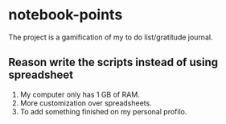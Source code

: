 # notebook-points
The project is a gamification of my to do list/gratitude journal.

## Reason write the scripts instead of using spreadsheet

1. My computer only has 1 GB of RAM.
2. More customization over spreadsheets.
3. To add something finished on my personal profilo.
